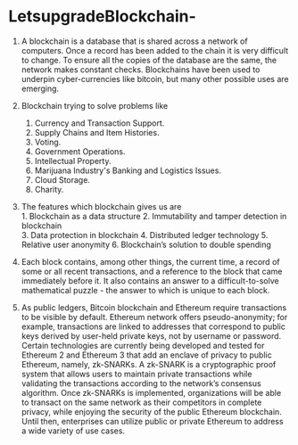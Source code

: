# LetsupgradeBlockchain-

1. A blockchain is a database  that is shared across a network of computers. Once a record has been added to the chain it is very difficult to change. To ensure all the copies of the database are the same, the network  makes constant checks. Blockchains have been used to underpin cyber-currencies like bitcoin, but many other possible uses are emerging.

2. Blockchain trying to solve problems like
      1.  Currency and Transaction Support.
      2.  Supply Chains and Item Histories.
      3.  Voting.
      4.  Government Operations.
      5.  Intellectual Property.
      6.  Marijuana Industry's Banking and Logistics Issues.
      7.  Cloud Storage.
      8.  Charity.
3.  The features which blockchain gives us are       
            1. Blockchain as a data structure
            2. Immutability and tamper detection in blockchain  
            3. Data protection in blockchain
            4. Distributed ledger technology
            5. Relative user anonymity
            6. Blockchain’s solution to double spending
 4.   Each block contains, among other things, the current time, a record of some or all recent transactions, and a reference to the block that came immediately before it. It also contains an answer to a difficult-to-solve mathematical puzzle - the answer to which is unique to each block.        
5. As public ledgers, Bitcoin blockchain and Ethereum require transactions to be visible by default.
Ethereum network offers pseudo-anonymity; for example, transactions are linked to addresses that correspond to public keys derived by user-held private keys, not by username or password.
Certain technologies are currently being developed and tested for Ethereum 2 and Ethereum 3 that add an enclave of privacy to public Ethereum, namely, zk-SNARKs.
A zk-SNARK is a cryptographic proof system that allows users to maintain private transactions while validating the transactions according to the network’s consensus algorithm.
Once zk-SNARKs is implemented, organizations will be able to transact on the same network as their competitors in complete privacy, while enjoying the security of the public Ethereum blockchain.
Until then, enterprises can utilize public or private Ethereum to address a wide variety of use cases.           
